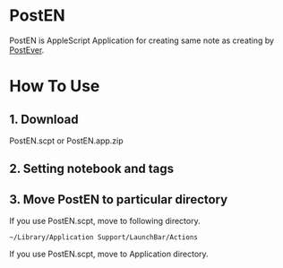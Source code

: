 # PostEN

PostEN is AppleScript Application for creating same note as creating by [PostEver](https://itunes.apple.com/jp/app/id724109467?mt=8).

# How To Use

## 1. Download
PostEN.scpt or PostEN.app.zip

## 2. Setting notebook and tags



## 3. Move PostEN to particular directory

If you use PostEN.scpt, move to following directory.

    ~/Library/Application Support/LaunchBar/Actions
    
If you use PostEN.scpt, move to Application directory.
